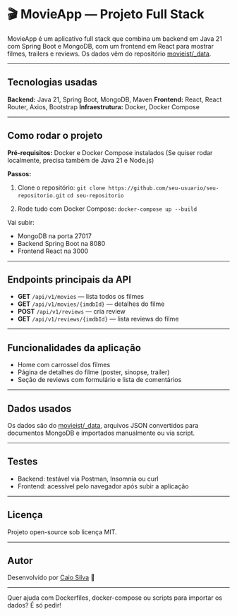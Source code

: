 
# 🎬 MovieApp — Projeto Full Stack

MovieApp é um aplicativo full stack que combina um backend em Java 21 com Spring Boot e MongoDB, com um frontend em React para mostrar filmes, trailers e reviews. Os dados vêm do repositório [movieist/\_data](https://github.com/fhsinchy/movieist/tree/master/_data).

---

## Tecnologias usadas

**Backend:** Java 21, Spring Boot, MongoDB, Maven
**Frontend:** React, React Router, Axios, Bootstrap
**Infraestrutura:** Docker, Docker Compose

---

## Como rodar o projeto

**Pré-requisitos:** Docker e Docker Compose instalados
(Se quiser rodar localmente, precisa também de Java 21 e Node.js)

**Passos:**

1. Clone o repositório:
   `git clone https://github.com/seu-usuario/seu-repositorio.git`
   `cd seu-repositorio`

2. Rode tudo com Docker Compose:
   `docker-compose up --build`

Vai subir:

* MongoDB na porta 27017
* Backend Spring Boot na 8080
* Frontend React na 3000

---

## Endpoints principais da API

* **GET** `/api/v1/movies` — lista todos os filmes
* **GET** `/api/v1/movies/{imdbId}` — detalhes do filme
* **POST** `/api/v1/reviews` — cria review
* **GET** `/api/v1/reviews/{imdbId}` — lista reviews do filme

---

## Funcionalidades da aplicação

* Home com carrossel dos filmes
* Página de detalhes do filme (poster, sinopse, trailer)
* Seção de reviews com formulário e lista de comentários

---

## Dados usados

Os dados são do [movieist/\_data](https://github.com/fhsinchy/movieist/tree/master/_data), arquivos JSON convertidos para documentos MongoDB e importados manualmente ou via script.

---

## Testes

* Backend: testável via Postman, Insomnia ou curl
* Frontend: acessível pelo navegador após subir a aplicação

---

## Licença

Projeto open-source sob licença MIT.

---

## Autor

Desenvolvido por [Caio Silva](https://github.com/caio20538) 🚀

---

Quer ajuda com Dockerfiles, docker-compose ou scripts para importar os dados? É só pedir!
